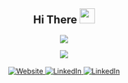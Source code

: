<h3 align="center">
  <h2 align="center">
    Hi There
    <img src="https://media.giphy.com/media/hvRJCLFzcasrR4ia7z/giphy.gif" width="30">
  </h2>
</h3>



<p align="center">
  <a href="https://github.com/DenverCoder1/readme-typing-svg">
    <img src="https://readme-typing-svg.herokuapp.com/?lines=Welcome+to+my+GitHub+Profile;Computer+Science+Specialist;Student+At+UofT;Software+Developer;&center=true&width=360&color=%23A121B3&height=50">
   </a>
</p>


<div align="center">
  <a href="https://github.com/vn7n24fzkq/github-profile-summary-cards"><img src="https://github-profile-summary-cards.vercel.app/api/cards/profile-details?username=stephanmotha&theme=nord_bright" /></a>
</div>

<br>
<div align="center">
  <a href="https://stephanmotha.netlify.app/" target="_blank">
    <img src="https://img.shields.io/badge/website-000000?style=for-the-badge&logo=About.me&logoColor=green" alt="Website">
   </a>
  
  <a href="https://www.linkedin.com/in/stephanmotha" target="_blank">
    <img src="https://img.shields.io/badge/LinkedIn-%230077B5.svg?&style=for-the-badge&logo=linkedin&logoColor=white" alt="LinkedIn">
  </a>
  
  <a href="https://github.com/stephanmotha" target="_blank">
    <img src="https://img.shields.io/badge/GitHub-100000?style=for-the-badge&logo=github&logoColor=white" alt="LinkedIn">
  </a>
    
<!--    <a href="https://hits.seeyoufarm.com">
    <img src="https://hits.seeyoufarm.com/api/count/incr/badge.svg?url=https%3A%2F%2Fgithub.com%2Fstephanmotha&count_bg=%232FC3AE&title_bg=%234683E4&icon=&icon_color=%23B31818&title=Visitors&edge_flat=false)">
   </a>  -->
</div>
    
    
    
    
<!-- OLD README -->

<!-- |[![GitHub Stats](https://github-readme-streak-stats.herokuapp.com/?user=stephanmotha&theme=onedark&count_private=true&show_icons=true&include_all_commits=truecard_width=600)](https://github.com/anuraghazra/github-readme-stats) | [![Top Langs](https://github-readme-stats.vercel.app/api/top-langs/?username=stephanmotha&theme=onedark&layout=compact&hide=jupyter%20notebook&langs_count=6&card_width=350)](https://github.com/anuraghazra/github-readme-stats) |
|:---:| :---: | -->

<!-- [![Stephan's GitHub stats](https://github-readme-stats.vercel.app/api?username=stephanmotha&count_private=true&theme=onedark)](https://github.com/anuraghazra/github-readme-stats) -->

<!-- <details>
  <summary>📈 Other</summary>
  <a href="https://github.com/ashutosh00710/github-readme-activity-graph"><img alt="Stephan's Github Stats" src="https://activity-graph.herokuapp.com/graph?username=stephanmotha&line=30C3CD&bg_color=F3AD78&color=0a0a0a&point=c717eb"/></a>
</details> -->

<!-- DEFAULT README -->

<!--
**stephanmotha/stephanmotha** is a ✨ _special_ ✨ repository because its `README.md` (this file) appears on your GitHub profile.

Here are some ideas to get you started:

- 🔭 I’m currently working on ...
- 🌱 I’m currently learning ...
- 👯 I’m looking to collaborate on ...
- 🤔 I’m looking for help with ...
- 💬 Ask me about ...
- 📫 How to reach me: ...
- 😄 Pronouns: ...
- ⚡ Fun fact: ...
-->
